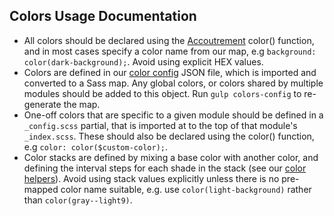## Colors Usage Documentation

- All colors should be declared using the [Accoutrement](https://github.com/oddbird/accoutrement-color) color() function, and in most cases specify a color name from our map, e.g `background: color(dark-background);`. Avoid using explicit HEX values.
- Colors are defined in our [color config](https://github.com/CasperSleep/nightshade-core/blob/v2.0.0-dev/src/color/lib/config.json) JSON file, which is imported and converted to a Sass map. Any global colors, or colors shared by multiple modules should be added to this object. Run `gulp colors-config` to re-generate the map.
- One-off colors that are specific to a given module should be defined in a `_config.scss` partial, that is imported at to the top of that module's `_index.scss`. These should also be declared using the color() function, e.g `color: color($custom-color);`.
- Color stacks are defined by mixing a base color with another color, and defining the interval steps for each shade in the stack (see our [color helpers](https://github.com/CasperSleep/nightshade-core/blob/v2.0.0-dev/src/color/_helpers.scss)). Avoid using stack values explicitly unless there is no pre-mapped color name suitable, e.g. use `color(light-background)` rather than `color(gray--light9)`.
